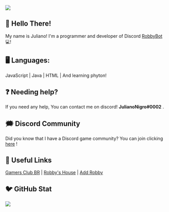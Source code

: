 ![](https://media.discordapp.net/attachments/823983275655692310/826436205129498645/DFD16973-53E1-4DE0-AEB4-862A510CCE34.png)

## 🌟 Hello There!
My name is Juliano! I'm a programmer and developer of Discord [RobbyBot](https://discord.com/oauth2/authorize?client_id=808348745271869482&scope=bot&permissions=2080383166) 💻! 
## 🖥 Languages:
JavaScript | Java | HTML | And learning phyton!
## ❓ Needing help?
If you need any help, You can contact me on discord! **JulianoNigro#0002** .
## 🗯 Discord Community
Did you know that I have a Discord game community? You can join clicking [here](https://discord.gg/CcVgxpwvKP) !
## 🔗 Useful Links
[Gamers Club BR](https://discord.gg/CcVgxpwvKP) | [Robby's House](https://discord.gg/vydWzmAW3F) | [Add Robby](https://discord.com/oauth2/authorize?client_id=808348745271869482&scope=bot&permissions=2080383166)
## 🐦 GitHub Stat
![](https://github-readme-stats.vercel.app/api?username=JulianoNigro&show_icons=true&theme=transparent)
